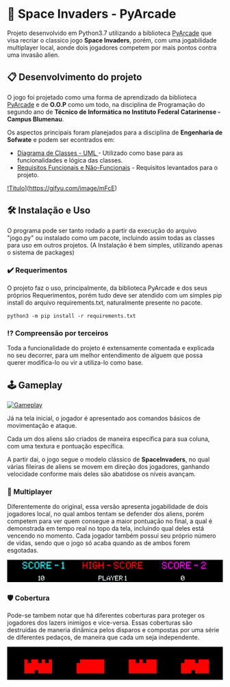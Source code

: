 # 👾 Space Invaders - PyArcade

Projeto desenvolvido em Python3.7 utilizando a biblioteca [PyArcade](http://arcade.academy/) que visa recriar o classico jogo **Space Invaders**,
porém, com uma jogabilidade multiplayer local, aonde dois jogadores competem por mais pontos contra uma invasão alien.

## 📋 Desenvolvimento do projeto

O jogo foi projetado como uma forma de aprendizado da biblioteca [PyArcade](http://arcade.academy/) e de **O.O.P** como um todo, na disciplina de Programação do segundo ano de **Técnico de Informática no Instituto Federal Catarinense - Campus Blumenau**.

Os aspectos principais foram planejados para a disciplina de **Engenharia de Sofwate** e podem ser econtrados em:

* [Diagrama de Classes - UML ](https://www.lucidchart.com/invitations/accept/521ac160-6dbe-4b68-99d4-3f349e7ae05e) - Utilizado como base para as funcionalidades e lógica das classes.
* [Requisitos Funcionais e Não-Funcionais](https://docs.google.com/document/d/1MDXXXvBGJVtEZA573gmeRsSRpweHLWi_mhOSCG5KCzw/edit?usp=sharing) - Requisitos levantados para o projeto.


[!Titulo](imgs/title.gif)](https://gifyu.com/image/mFcE)


## 🛠 Instalação e Uso

O programa pode ser tanto rodado a partir da execução do arquivo "jogo.py" ou instalado como um pacote, incluindo assim todas as classes para uso em outros projetos.
(A Instalação é bem simples, utilizando apenas o sistema de packages)

### ✔️ Requerimentos

O projeto faz o uso, principalmente, da biblioteca PyArcade e dos seus próprios Requerimentos, porém tudo deve ser atendido com um simples pip install do arquivo requirements.txt, naturalmente presente no pacote.

```
python3 -m pip install -r requirements.txt
```

### ⁉️ Compreensão por terceiros

Toda a funcionalidade do projeto é extensamente comentada e explicada no seu decorrer, para um melhor entendimento de alguem que possa querer modifica-lo ou vir a utiliza-lo como base.


## 🕹️ Gameplay

[![Gameplay](imgs/gampelay.gif)](https://gifyu.com/image/mFc0)

Já na tela inicial, o jogador é apresentado aos comandos básicos de movimentação e ataque.

Cada um dos aliens são criados de maneira específica para sua coluna, com uma textura e pontuação específica.

A partir dai, o jogo segue o modelo clássico de **SpaceInvaders**, no qual várias fileiras de aliens se movem em direção dos jogadores, ganhando velocidade conforme mais deles são abatidose os níveis avançam.


### 🤼 Multiplayer
Diferentemente do original, essa versão apresenta jogabilidade de dois jogadores local, no qual ambos tentam se defender dos aliens, porém competem para ver quem consegue a maior pontuação no final, a qual é demonstrada em tempo real no topo da tela, incluindo qual deles está vencendo no momento.
Cada jogador também possuí seu próprio número de vidas, sendo que o jogo só acaba quando as de ambos forem esgotadas.

[![score.gif](imgs/score.gif)](https://gifyu.com/image/mFc9)

### 🛡️ Cobertura
Pode-se tambem notar que há diferentes coberturas para proteger os jogadores dos lazers inimigos e vice-versa.
Essas coberturas são destruídas de maneria dinâmica pelos disparos e compostas por uma série de diferentes pedaços, de maneira que cada um seja independente.

[![Imagem das coberturas](imgs/covers.gif)](https://gifyu.com/image/mFc3)

